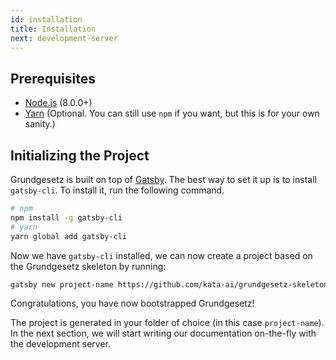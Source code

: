 ```yaml
---
id: installation
title: Installation
next: development-server
---
```


## Prerequisites

* [Node.js](https://nodejs.org/en/) (8.0.0+)
* [Yarn](https://yarnpkg.com) (Optional. You can still use `npm` if you want, but this is for your own sanity.)

## Initializing the Project

Grundgesetz is built on top of [Gatsby](https://www.gatsbjs.org). The best way to set it up is to install `gatsby-cli`. To install it, run the following command.

```bash
# npm
npm install -g gatsby-cli
# yarn
yarn global add gatsby-cli
```

Now we have `gatsby-cli` installed, we can now create a project based on the Grundgesetz skeleton by running:

```bash
gatsby new project-name https://github.com/kata-ai/grundgesetz-skeleton
```

Congratulations, you have now bootstrapped Grundgesetz!

The project is generated in your folder of choice (in this case `project-name`). In the next section, we will start writing our documentation on-the-fly with the development server.
